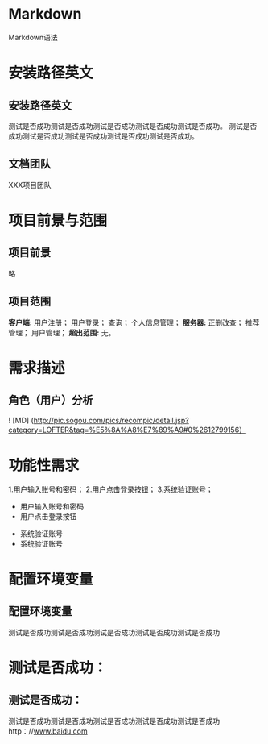 # Markdown
Markdown语法
#	安装路径英文
## 安装路径英文
  测试是否成功测试是否成功测试是否成功测试是否成功测试是否成功。
  测试是否成功测试是否成功测试是否成功测试是否成功测试是否成功。
## 文档团队 
  XXX项目团队
# 项目前景与范围
## 项目前景
  略
## 项目范围
**客户端:**
  用户注册；
  用户登录；
  查询；
  个人信息管理；
**服务器:**
  正删改查；
  推荐管理；
  用户管理；
**超出范围:**
   无。
# 需求描述
## 角色（用户）分析
! [MD] (http://pic.sogou.com/pics/recompic/detail.jsp?category=LOFTER&tag=%E5%8A%A8%E7%89%A9#0%2612799156）
# 功能性需求
1.用户输入账号和密码； 
2.用户点击登录按钮；
3.系统验证账号；

- 用户输入账号和密码
- 用户点击登录按钮
+ 系统验证账号
+ 系统验证账号
# 配置环境变量
## 配置环境变量
  测试是否成功测试是否成功测试是否成功测试是否成功测试是否成功
# 测试是否成功：
## 测试是否成功：
  测试是否成功测试是否成功测试是否成功测试是否成功测试是否成功
  http：//www.baidu.com
